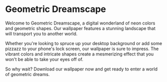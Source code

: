 <!--
Write me markdown content of website with wallpaper:

"A digital landscape with geometric shapes and neon colors"

The header of the page should not be copy of the text but rather a real content of the website which is using this wallpaper.
-->

<!--font:Poppins-->

# Geometric Dreamscape

Welcome to Geometric Dreamscape, a digital wonderland of neon colors and geometric shapes. Our wallpaper features a stunning landscape that will transport you to another world.

Whether you're looking to spruce up your desktop background or add some pizzazz to your phone's lock screen, our wallpaper is sure to impress. The vibrant colors and intricate shapes create a mesmerizing effect that you won't be able to take your eyes off of.

So why wait? Download our wallpaper now and get ready to enter a world of geometric dreams.
